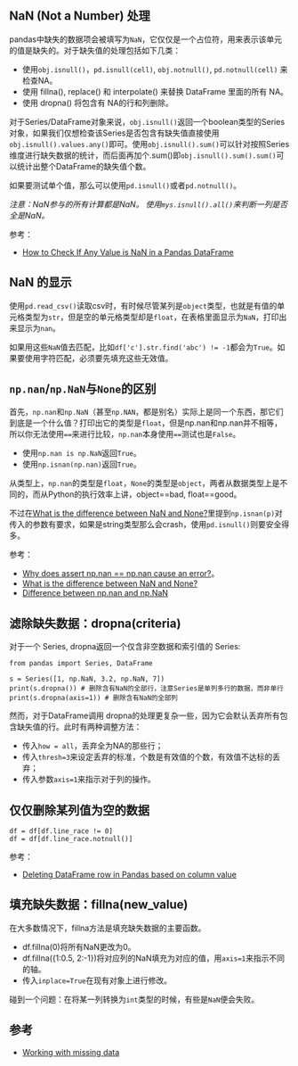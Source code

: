 ## NaN (Not a Number) 处理

pandas中缺失的数据项会被填写为`NaN`，它仅仅是一个占位符，用来表示该单元的值是缺失的。对于缺失值的处理包括如下几类：

- 使用`obj.isnull()`，`pd.isnull(cell)`, `obj.notnull()`, `pd.notnull(cell)` 来检查NA。
- 使用 fillna(), replace() 和 interpolate() 来替换 DataFrame 里面的所有 NA。
- 使用 dropna() 将包含有 NA的行和列删除。

对于Series/DataFrame对象来说，`obj.isnull()`返回一个boolean类型的Series对象，如果我们仅想检查该Series是否包含有缺失值直接使用`obj.isnull().values.any()`即可。使用`obj.isnull().sum()`可以针对按照Series维度进行缺失数据的统计，而后面再加个.sum()即`obj.isnull().sum().sum()`可以统计出整个DataFrame的缺失值个数。

如果要测试单个值，那么可以使用`pd.isnull()`或者`pd.notnull()`。

*注意：NaN参与的所有计算都是NaN。*
*使用`mys.isnull().all()`来判断一列是否全是NaN。*

参考：

- [How to Check If Any Value is NaN in a Pandas DataFrame](https://chartio.com/resources/tutorials/how-to-check-if-any-value-is-nan-in-a-pandas-dataframe/)


## NaN 的显示

使用`pd.read_csv()`读取csv时，有时候尽管某列是`object`类型，也就是有值的单元格类型为`str`，但是空的单元格类型却是`float`，在表格里面显示为`NaN`，打印出来显示为`nan`。

如果用这些`NaN`值去匹配，比如`df['c'].str.find('abc') != -1`都会为`True`。如果要使用字符匹配，必须要先填充这些无效值。


## `np.nan`/`np.NaN`与`None`的区别

首先，`np.nan`和`np.NaN`（甚至`np.NAN`，都是别名）实际上是同一个东西，那它们到底是一个什么值？打印出它的类型是`float`，但是np.nan和np.nan并不相等，所以你无法使用`==`来进行比较，`np.nan`本身使用`==`测试也是`False`。

- 使用`np.nan is np.NaN`返回`True`。
- 使用`np.isnan(np.nan)`返回`True`。

从类型上，`np.nan`的类型是`float`，`None`的类型是`object`，两者从数据类型上是不同的，而从Python的执行效率上讲，object==bad, float==good。


不过在[What is the difference between NaN and None?](https://stackoverflow.com/questions/17534106/what-is-the-difference-between-nan-and-none)里提到`np.isnan(p)`对传入的参数有要求，如果是string类型那么会crash，使用`pd.isnull()`则要安全得多。


参考：

- [Why does assert np.nan == np.nan cause an error?](https://stackoverflow.com/questions/44367557/why-does-assert-np-nan-np-nan-cause-an-error)。
- [What is the difference between NaN and None?](https://stackoverflow.com/questions/17534106/what-is-the-difference-between-nan-and-none)
- [Difference between np.nan and np.NaN](https://stackoverflow.com/questions/53436339/difference-between-np-nan-and-np-nan)


## 滤除缺失数据：dropna(criteria)

对于一个 Series, dropna返回一个仅含非空数据和索引值的 Series:

```
from pandas import Series, DataFrame

s = Series([1, np.NaN, 3.2, np.NaN, 7])
print(s.dropna()) # 删除含有NaN的全部行，注意Series是单列多行的数据，而非单行
print(s.dropna(axis=1)) # 删除含有NaN的全部列
```

然而，对于DataFrame调用 dropna的处理更复杂一些，因为它会默认丢弃所有包含缺失值的行。此时有两种调整方法：

  - 传入`how = all`，丢弃全为NA的那些行；
  - 传入`thresh=3`来设定丢弃的标准，个数是有效值的个数，有效值不达标的丢弃；
  - 传入参数`axis=1`来指示对于列的操作。


## 仅仅删除某列值为空的数据

```
df = df[df.line_race != 0]
df = df[df.line_race.notnull()]
```

参考：

- [Deleting DataFrame row in Pandas based on column value](https://stackoverflow.com/questions/18172851/deleting-dataframe-row-in-pandas-based-on-column-value)


## 填充缺失数据：fillna(new_value)

在大多数情况下，fillna方法是填充缺失数据的主要函数。

  - df.fillna(0)将所有NaN更改为0。
  - df.fillna({1:0.5, 2:-1})将对应列的NaN填充为对应的值，用`axis=1`来指示不同的轴。
  - 传入`inplace=True`在现有对象上进行修改。

碰到一个问题：在将某一列转换为`int`类型的时候，有些是`NaN`便会失败。


## 参考

- [Working with missing data](https://pandas.pydata.org/docs/user_guide/missing_data.html)